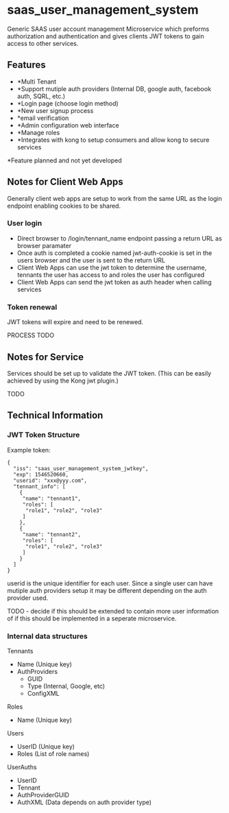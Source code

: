 # saas_user_management_system
Generic SAAS user account management Microservice which preforms authorization and authentication and gives clients JWT tokens to gain access to other services.

## Features

 - *Multi Tenant
 - *Support mutiple auth providers (Internal DB, google auth, facebook auth, SQRL, etc.)
 - *Login page (choose login method)
 - *New user signup process
 - *email verification
 - *Admin configuration web interface
 - *Manage roles
 - *Integrates with kong to setup consumers and allow kong to secure services
 
 *Feature planned and not yet developed

## Notes for Client Web Apps

Generally client web apps are setup to work from the same URL as the login endpoint enabling cookies to be shared.

### User login

 - Direct browser to /login/tennant_name endpoint passing a return URL as browser paramater
 - Once auth is completed a cookie named jwt-auth-cookie is set in the users browser and the user is sent to the return URL
 - Client Web Apps can use the jwt token to determine the username, tennants the user has access to and roles the user has configured
 - Client Web Apps can send the jwt token as auth header when calling services 
 
### Token renewal

JWT tokens will expire and need to be renewed.

PROCESS TODO


## Notes for Service

Services should be set up to validate the JWT token. (This can be easily achieved by using the Kong jwt plugin.)

TODO


## Technical Information

### JWT Token Structure

Example token:
```
{
  "iss": "saas_user_management_system_jwtkey",
  "exp": 1546520660,
  "userid": "xxx@yyy.com",
  "tennant_info": [
    {
     "name": "tennant1",
     "roles": [
      "role1", "role2", "role3"
     ]
    },
    {
     "name": "tennant2",
     "roles": [
      "role1", "role2", "role3"
     ]
    }
  ]
}
```

userid is the unique identifier for each user. Since a single user can have mutiple auth providers setup it may be different depending on the auth provider used.

TODO - decide if this should be extended to contain more user information of if this should be implemented in a seperate microservice.


### Internal data structures

Tennants
 - Name (Unique key)
 - AuthProviders
   - GUID
   - Type (Internal, Google, etc)
   - ConfigXML

Roles
 - Name (Unique key)

Users
 - UserID (Unique key)
 - Roles (List of role names)

UserAuths
 - UserID
 - Tennant
 - AuthProviderGUID
 - AuthXML (Data depends on auth provider type)





